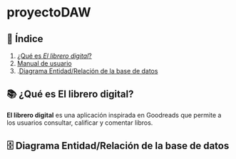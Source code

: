 # proyectoDAW

## 📌 Índice  
1. [¿Qué es *El librero digital*?](#qué-es-el-librero-digital)  
2. [Manual de usuario](#manual-de-usuario)
3. .[Diagrama Entidad/Relación de la base de datos](#diagrama-entidad/relación-de-la-base-de-datos) 

## 📚 ¿Qué es El librero digital?

**El librero digital** es una aplicación inspirada en Goodreads que permite a los usuarios consultar, calificar y comentar libros.

## 🗄️ Diagrama Entidad/Relación de la base de datos
